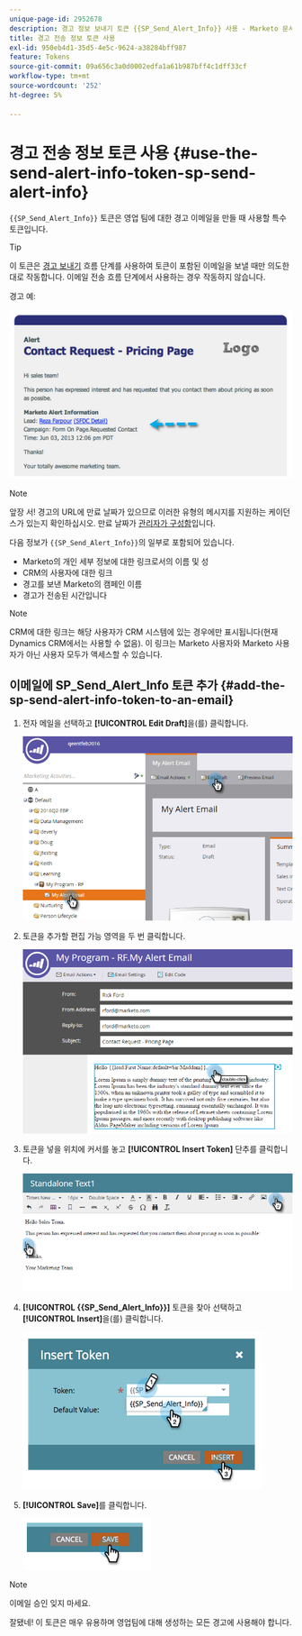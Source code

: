 ```yaml
---
unique-page-id: 2952678
description: 경고 정보 보내기 토큰 {{SP_Send_Alert_Info}} 사용 - Marketo 문서 - 제품 설명서
title: 경고 전송 정보 토큰 사용
exl-id: 950eb4d1-35d5-4e5c-9624-a38284bff987
feature: Tokens
source-git-commit: 09a656c3a0d0002edfa1a61b987bff4c1dff33cf
workflow-type: tm+mt
source-wordcount: '252'
ht-degree: 5%

---
```


# 경고 전송 정보 토큰 사용 {#use-the-send-alert-info-token-sp-send-alert-info}

`{{SP_Send_Alert_Info}}` 토큰은 영업 팀에 대한 경고 이메일을 만들 때 사용할 특수 토큰입니다.

>[!TIP]
>
>이 토큰은 [경고 보내기](/help/marketo/product-docs/core-marketo-concepts/smart-campaigns/flow-actions/send-alert.md) 흐름 단계를 사용하여 토큰이 포함된 이메일을 보낼 때만 의도한 대로 작동합니다. 이메일 전송 흐름 단계에서 사용하는 경우 작동하지 않습니다.

경고 예:

![](assets/image2014-9-25-15-3a17-3a58.png)

>[!NOTE]
>
>앞장 서! 경고의 URL에 만료 날짜가 있으므로 이러한 유형의 메시지를 지원하는 케이던스가 있는지 확인하십시오. 만료 날짜가 [관리자가 구성함](/help/marketo/product-docs/administration/settings/edit-link-expiration-in-reports-and-alerts.md)입니다.

다음 정보가 `{{SP_Send_Alert_Info}}`의 일부로 포함되어 있습니다.

* Marketo의 개인 세부 정보에 대한 링크로서의 이름 및 성
* CRM의 사용자에 대한 링크
* 경고를 보낸 Marketo의 캠페인 이름
* 경고가 전송된 시간입니다

>[!NOTE]
>
>CRM에 대한 링크는 해당 사용자가 CRM 시스템에 있는 경우에만 표시됩니다(현재 Dynamics CRM에서는 사용할 수 없음). 이 링크는 Marketo 사용자와 Marketo 사용자가 아닌 사용자 모두가 액세스할 수 있습니다.

## 이메일에 SP_Send_Alert_Info 토큰 추가 {#add-the-sp-send-alert-info-token-to-an-email}

1. 전자 메일을 선택하고 **[!UICONTROL Edit Draft]**&#x200B;을(를) 클릭합니다.

   ![](assets/one-3.png)

1. 토큰을 추가할 편집 가능 영역을 두 번 클릭합니다.

   ![](assets/two-3.png)

1. 토큰을 넣을 위치에 커서를 놓고 **[!UICONTROL Insert Token]** 단추를 클릭합니다.

   ![](assets/three-3.png)

1. **[!UICONTROL {{SP_Send_Alert_Info}}]** 토큰을 찾아 선택하고 **[!UICONTROL Insert]**&#x200B;을(를) 클릭합니다.

   ![](assets/image2014-9-25-15-3a19-3a11.png)

1. **[!UICONTROL Save]**&#x200B;를 클릭합니다.

   ![](assets/image2014-9-25-15-3a19-3a24.png)

>[!NOTE]
>
>이메일 승인 잊지 마세요.

잘됐네! 이 토큰은 매우 유용하며 영업팀에 대해 생성하는 모든 경고에 사용해야 합니다.
